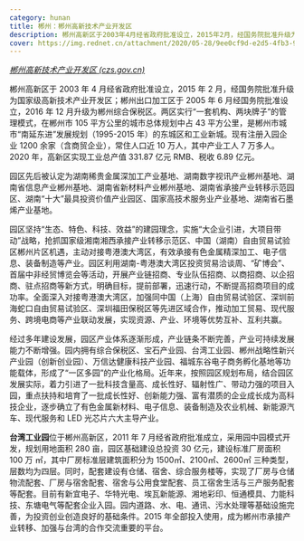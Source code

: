 ```yaml
---
category: hunan
title: 郴州：郴州高新技术产业开发区
description: 郴州高新区于2003年4月经省政府批准设立，2015年2月，经国务院批准升级为国家级高新技术产业开发区；郴州出口加工区于2005年6月经国务院批准设立，2016年12月升级为郴州综合保税区。两区实行“一套机构、两块牌子”的管理模式，在郴州市105平方公里的城市总体规划中占43平方公里，是郴州市城市“南延东进”发展规划（1995-2015年）的东城区和工业新城。现有注册入园企业1200余家（含商贸企业），常住人口近10万人，其中产业工人7万多人。2020年，高新区实现工业总产值331.87亿元RMB、税收6.89亿元。
cover: https://img.rednet.cn/attachment/2020/05-28/9ee0cf9d-e2d5-4fb3-9cf8-b5fde56d1959.
---
```


_[郴州高新技术产业开发区 (czs.gov.cn)](http://czepz.czs.gov.cn/)_

郴州高新区于 2003 年 4 月经省政府批准设立，2015 年 2 月，经国务院批准升级为国家级高新技术产业开发区；郴州出口加工区于 2005 年 6 月经国务院批准设立，2016 年 12 月升级为郴州综合保税区。两区实行“一套机构、两块牌子”的管理模式，在郴州市 105 平方公里的城市总体规划中占 43 平方公里，是郴州市城市“南延东进”发展规划（1995-2015 年）的东城区和工业新城。现有注册入园企业 1200 余家（含商贸企业），常住人口近 10 万人，其中产业工人 7 万多人。2020 年，高新区实现工业总产值 331.87 亿元 RMB、税收 6.89 亿元。

园区先后被认定为湖南稀贵金属深加工产业基地、湖南数字视讯产业郴州基地、湖南省信息产业郴州基地、湖南省新材料产业郴州基地、湖南省承接产业转移示范园区、湖南“十大”最具投资价值产业园区、国家高技术服务业产业基地、湖南省石墨烯产业基地。

园区坚持“生态、特色、科技、效益”的建园理念，实施“大企业引进，大项目带动”战略，抢抓国家级湘南湘西承接产业转移示范区、中国（湖南）自由贸易试验区郴州片区机遇，主动对接粤港澳大湾区，有效承接有色金属精深加工、电子信息、装备制造等产业。园区利用湖南-粤港澳大湾区投资贸易洽谈周、“矿博会”、首届中非经贸博览会等活动，开展产业链招商、专业队伍招商、以商招商、以企招商、驻点招商等新方式，明确目标，提前部署，迅速行动，不断提高招商项目的成功率。全面深入对接粤港澳大湾区，加强同中国（上海）自由贸易试验区、深圳前海蛇口自由贸易试验区、深圳福田保税区等先进区域合作，推动加工贸易、现代服务、跨境电商等产业联动发展，实现资源、产业、环境等优势互补、互利共赢。

经过多年建设发展，园区产业体系逐渐形成，产业链条不断完善，产业可持续发展能力不断增强。园内拥有综合保税区、宝石产业园、台湾工业园、郴州战略性新兴产业园（创新创业园）、万信达健康科技产业园、福城东谷电子商务孵化基地等功能载体，形成了“一区多园”的产业化格局。近年来，按照园区规划布局，结合园区发展实际，着力引进了一批科技含量高、成长性好、辐射性广、带动力强的项目入园，重点扶持和培育了一批成长性好、创新能力强、富有潜质的企业成长成为高科技企业，逐步确立了有色金属新材料、电子信息、装备制造及农业机械、新能源汽车、现代服务和 LED 光芯片六大主导产业。

**台湾工业园**位于郴州高新区，2011 年 7 月经省政府批准成立，采用园中园模式开发，规划用地面积 280 亩，园区基础建设总投资 30 亿元，建设标准厂房面积 100 万 ㎡，其中厂房标准层建筑面积分为 1500㎡、2100㎡、2600㎡ 三种类型，层数均为四层。同时，配套建设有仓储、宿舍、综合服务楼等，实现了厂房与仓储物流配套、厂房与宿舍配套、宿舍与公用食堂配套、员工宿舍生活与三产服务配套等配套。目前有新宜电子、华特光电、埃瓦新能源、湘地彩印、恒通模具、力能科技、东塘电气等配套企业入园。园内道路、水、电、通讯、污水处理等基础设施完善，为投资创业创造良好的基础条件。2015 年全部投入使用，成为郴州市承接产业转移、加强与台湾的合作交流重要的平台。
